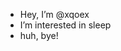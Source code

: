- Hey, I’m @xqoex
- I’m interested in sleep
- huh, bye!

<!---
xqoex/xqoex is a ✨ special ✨ repository because its `README.md` (this file) appears on your GitHub profile.
You can click the Preview link to take a look at your changes.
--->
